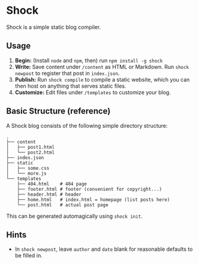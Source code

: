 Shock
=====

Shock is a simple static blog compiler.

Usage
-----

1. **Begin:** (Install `node` and `npm`, then) run `npm install -g shock`
2. **Write:** Save content under `/content` as HTML or Markdown. Run `shock newpost` to register that post in `index.json`.
3. **Publish:** Run `shock compile` to compile a static website, which you can then host on anything that serves static files.
4. **Customize:** Edit files under `/templates` to customize your blog.

Basic Structure (reference)
---------------------------

A Shock blog consists of the following simple directory structure:

    .
    ├── content
    │   ├── post1.html
    │   └── post2.html
    ├── index.json
    ├── static
    │   ├── some.css
    │   └── more.js
    └── templates
        ├── 404.html    # 404 page
        ├── footer.html # footer (convenient for copyright...)
        ├── header.html # header
        ├── home.html   # index.html = homepage (list posts here)
        └── post.html   # actual post page

This can be generated automagically using `shock init`.

Hints
-----
- In `shock newpost`, leave `author` and `date` blank for reasonable defaults to be filled in.
